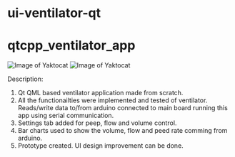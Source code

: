 # ui-ventilator-qt
# qtcpp_ventilator_app

![Image of Yaktocat](https://github.com/National-Innovation-Center-Nepal/QtVentApp/blob/master/Docs/lat.png)
![Image of Yaktocat](https://github.com/National-Innovation-Center-Nepal/QtVentApp/blob/master/Docs/ven.png)

Description:
1. Qt QML based ventilator application made from scratch.
2. All the functionailties were implemented and tested of ventilator. Reads/write data to/from arduino connected to main board running this app using serial communication.
3. Settings tab added for peep, flow and volume control.
4. Bar charts used to show the volume, flow and peed rate comming from arduino.
5. Prototype created. UI design improvement can be done. 
